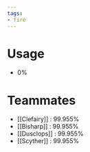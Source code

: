 ```yaml
---
tags:
- fire
---
```

# Usage
- 0%
# Teammates
- [[Clefairy]] : 99.955%
- [[Bisharp]] : 99.955%
- [[Dusclops]] : 99.955%
- [[Scyther]] : 99.955%
